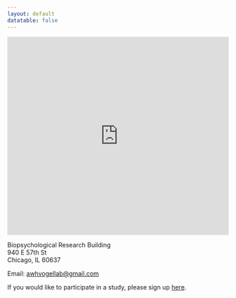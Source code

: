 ```yaml
---
layout: default
datatable: false
---
```


<iframe src="https://www.google.com/maps/embed?pb=!1m18!1m12!1m3!1d2974.703715016995!2d-87.60447854882723!3d41.79159857869971!2m3!1f0!2f0!3f0!3m2!1i1024!2i768!4f13.1!3m3!1m2!1s0x880e293ebe3c2ae7%3A0x6a285c05422ba897!2s940+E+57th+St%2C+Chicago%2C+IL+60637!5e0!3m2!1sen!2sus!4v1565727788978!5m2!1sen!2sus" width="100%" height="450" frameborder="0" style="border:0" allowfullscreen></iframe>

Biopsychological Research Building  
940 E 57th St  
Chicago, IL 60637  

Email: [awhvogellab@gmail.com](mailto:awhvogellab@gmail.com)

If you would like to participate in a study, please sign up [here](https://awh-vogel.sona-systems.com/Default.aspx?ReturnUrl=/).
